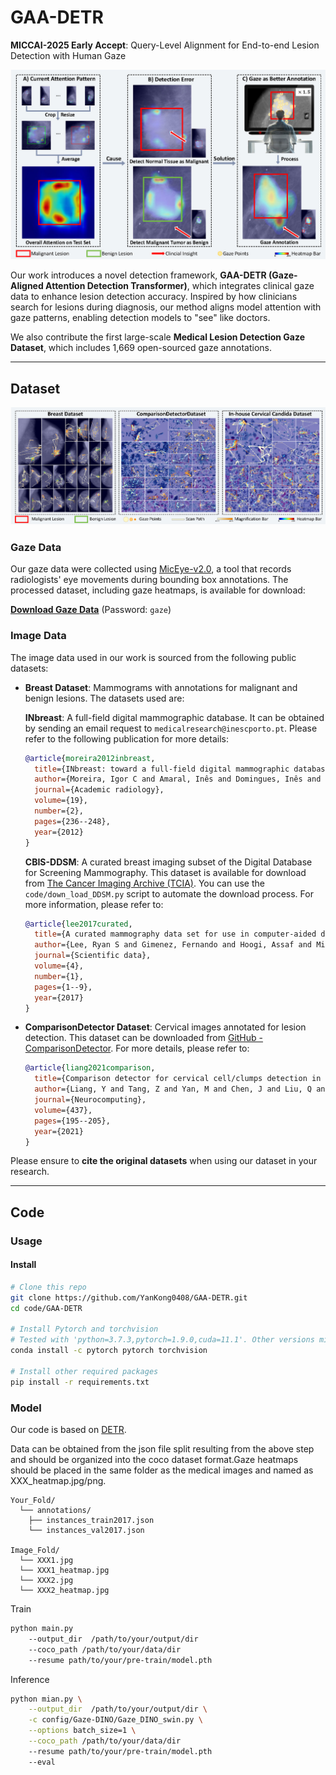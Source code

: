 # GAA-DETR
**MICCAI-2025 Early Accept**: Query-Level Alignment for End-to-end Lesion Detection with Human Gaze

![intro](image\fig_intro.jpg)

Our work introduces a novel detection framework, **GAA-DETR (Gaze-Aligned Attention Detection Transformer)**, which integrates clinical gaze data to enhance lesion detection accuracy. Inspired by how clinicians search for lesions during diagnosis, our method aligns model attention with gaze patterns, enabling detection models to "see" like doctors. 

We also contribute the first large-scale **Medical Lesion Detection Gaze Dataset**, which includes 1,669 open-sourced gaze annotations.

---

## Dataset
![dataset](image\fig_dataset.jpg)
### Gaze Data
Our gaze data were collected using [MicEye-v2.0](https://github.com/YanKong0408/MicEye-v2.0), a tool that records radiologists' eye movements during bounding box annotations. The processed dataset, including gaze heatmaps, is available for download:

**[Download Gaze Data](https://pan.baidu.com/s/1Rz3KSEU_uKzbMi7VJUeHHg?pwd=gaze)** (Password: `gaze`)

### Image Data
The image data used in our work is sourced from the following public datasets:

- **Breast Dataset**: Mammograms with annotations for malignant and benign lesions. The datasets used are:
  
  **INbreast**: A full-field digital mammographic database. It can be obtained by sending an email request to `medicalresearch@inescporto.pt`. Please refer to the following publication for more details:
    ```bibtex
    @article{moreira2012inbreast,
      title={INbreast: toward a full-field digital mammographic database},
      author={Moreira, Igor C and Amaral, Inês and Domingues, Inês and Cardoso, Ana and Cardoso, Maria J and Cardoso, Jaime S},
      journal={Academic radiology},
      volume={19},
      number={2},
      pages={236--248},
      year={2012}
    }
    ```
  **CBIS-DDSM**: A curated breast imaging subset of the Digital Database for Screening Mammography. This dataset is available for download from [The Cancer Imaging Archive (TCIA)](https://www.cancerimagingarchive.net/collection/cbis-ddsm/). You can use the `code/down_load_DDSM.py` script to automate the download process. For more information, please refer to:
    ```bibtex
    @article{lee2017curated,
      title={A curated mammography data set for use in computer-aided detection and diagnosis research},
      author={Lee, Ryan S and Gimenez, Fernando and Hoogi, Assaf and Miyake, Kristin K and Gorovoy, Marc and Rubin, Daniel L},
      journal={Scientific data},
      volume={4},
      number={1},
      pages={1--9},
      year={2017}
    }
    ```

- **ComparisonDetector Dataset**: Cervical images annotated for lesion detection. This dataset can be downloaded from [GitHub - ComparisonDetector](https://github.com/kuku-sichuan/ComparisonDetector). For more details, please refer to:
  ```bibtex
  @article{liang2021comparison,
    title={Comparison detector for cervical cell/clumps detection in the limited data scenario},
    author={Liang, Y and Tang, Z and Yan, M and Chen, J and Liu, Q and Xiang, Y},
    journal={Neurocomputing},
    volume={437},
    pages={195--205},
    year={2021}
  }
  ```
Please ensure to **cite the original datasets** when using our dataset in your research.

---

## Code

### Usage

#### Install

```sh
# Clone this repo
git clone https://github.com/YanKong0408/GAA-DETR.git
cd code/GAA-DETR

# Install Pytorch and torchvision
# Tested with 'python=3.7.3,pytorch=1.9.0,cuda=11.1'. Other versions might work.
conda install -c pytorch pytorch torchvision

# Install other required packages
pip install -r requirements.txt
```

### Model
Our code is based on [DETR](https://github.com/facebookresearch/detr).

Data can be obtained from the json file split resulting from the above step and should be organized into the coco dataset format.Gaze heatmaps should be placed in the same folder as the medical images and named as XXX_heatmap.jpg/png.
```
Your_Fold/
  └── annotations/
  	├── instances_train2017.json
  	└── instances_val2017.json  

Image_Fold/ 
  └── XXX1.jpg
  └── XXX1_heatmap.jpg
  └── XXX2.jpg
  └── XXX2_heatmap.jpg
```

Train
``` sh
python main.py 
    --output_dir  /path/to/your/output/dir 
    --coco_path /path/to/your/data/dir
    --resume path/to/your/pre-train/model.pth
```

Inference
``` sh
python mian.py \
    --output_dir  /path/to/your/output/dir \
    -c config/Gaze-DINO/Gaze_DINO_swin.py \
    --options batch_size=1 \
    --coco_path /path/to/your/data/dir
    --resume path/to/your/pre-train/model.pth
    --eval
```

<!-- More experiment results are shown in [our paper](https://arxiv.org/pdf/2405.09463). -->

<!-- More test will come soon.

## Citation
Use this bibtex to cite this repository:
```
@misc{kong2024gazedetr,
      title={Gaze-DETR: Using Expert Gaze to Reduce False Positives in Vulvovaginal Candidiasis Screening}, 
      author={Yan Kong and Sheng Wang and Jiangdong Cai and Zihao Zhao and Zhenrong Shen and Yonghao Li and Manman Fei and Qian Wang},
      year={2024},
      eprint={2405.09463},
      archivePrefix={arXiv},
      primaryClass={cs.CV}
}
``` -->

